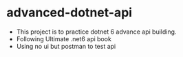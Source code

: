 # advanced-dotnet-api
* This project is to practice dotnet 6 advance api building.
* Following Ultimate .net6 api book
* Using no ui but postman to test api
